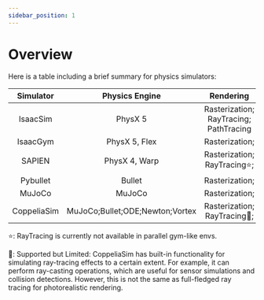 ```yaml
---
sidebar_position: 1
---
```


# Overview

Here is a table including a brief summary for physics simulators:

|Simulator|Physics Engine|Rendering|Sensor|Dynamics|Parallelization|Vectorization|OpenSource|
|:-------:|:--------------:|:---------:|:------:|:--------:|:---------------:|:---------:|:----------:|
|IsaacSim|PhysX 5      |Rasterization; RayTracing; PathTracing| RGBD; |Rigid;Soft;Cloth;Fluid| ✔ |CPU;GPU| ✘ |
|IsaacGym|PhysX 5, Flex|Rasterization;| RGBD; |Rigid                 | ✔ |CPU;GPU| ✘ |
| SAPIEN  |PhysX 4, Warp|Rasterization; RayTracing⭐️;| RGBD; |Rigid;Soft;Fluid      | ✔ |CPU;   | ✔ |
| Pybullet|Bullet       |Rasterization;|       |Rigid                 | ✘ |       | ✔ |
| MuJoCo  | MuJoCo      |Rasterization;|       |Rigid;Soft;Cloth      | ✘ |       | ✔ |
|CoppeliaSim|MuJoCo;Bullet;ODE;Newton;Vortex|Rasterization; RayTracing🔶;|       |Rigid;Soft;Cloth      | ✘ |       | ✔ |

<!-- | Blender |             |                  |       |                      | ✘ |       | ✔ |
| AI2-THOR|             |                  |       |                      | ✘ |       | ✔ |
| RLBench |             |                  |       |                      | ✘ |       | ✔ |
| Habitat |             |                  |       |                      | ✘ |       | ✔ | -->

⭐️: RayTracing is currently not available in parallel gym-like envs.

🔶: Supported but Limited: CoppeliaSim has built-in functionality for simulating ray-tracing effects to a certain extent. For example, it can perform ray-casting operations, which are useful for sensor simulations and collision detections. However, this is not the same as full-fledged ray tracing for photorealistic rendering.